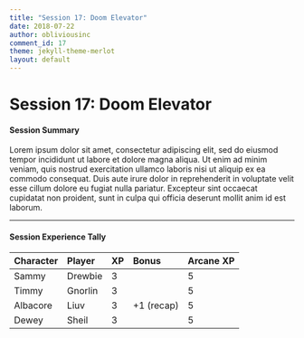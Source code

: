 ```yaml
---
title: "Session 17: Doom Elevator"
date: 2018-07-22
author: obliviousinc
comment_id: 17
theme: jekyll-theme-merlot
layout: default
---
```


# Session 17: Doom Elevator

#### Session Summary

Lorem ipsum dolor sit amet, consectetur adipiscing elit, sed do eiusmod tempor incididunt ut labore et dolore magna aliqua. Ut enim ad minim veniam, quis nostrud exercitation ullamco laboris nisi ut aliquip ex ea commodo consequat. Duis aute irure dolor in reprehenderit in voluptate velit esse cillum dolore eu fugiat nulla pariatur. Excepteur sint occaecat cupidatat non proident, sunt in culpa qui officia deserunt mollit anim id est laborum.

* * *

#### Session Experience Tally

| Character | Player  | XP  | Bonus      | Arcane XP |
|:--------- |:------- |:--- |:---------- |:--------- |
| Sammy     | Drewbie | 3   |            | 5         |
| Timmy     | Gnorlin | 3   |            | 5         |
| Albacore  | Liuv    | 3   | +1 (recap) | 5         |
| Dewey     | Sheil   | 3   |            | 5         |